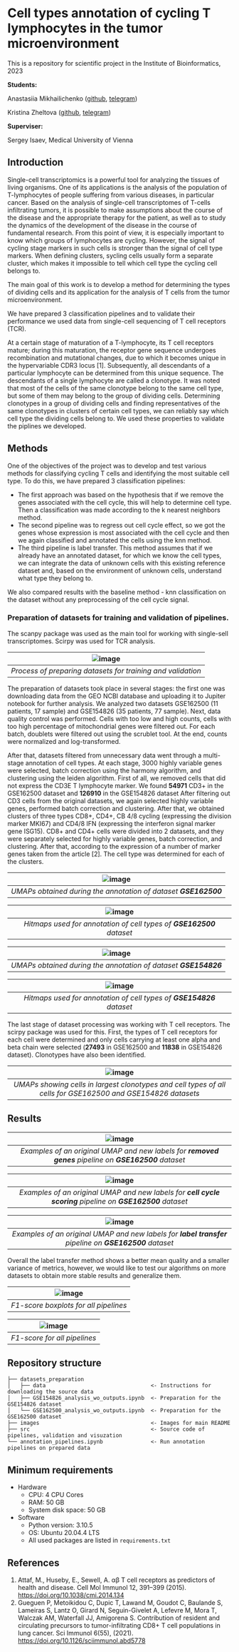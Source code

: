 # Cell types annotation of cycling T lymphocytes in the tumor microenvironment
This is a repository for scientific project in the Institute of Bioinformatics, 2023

**Students:**

Anastasiia Mikhailichenko ([github](https://github.com/Mikhailichenko), [telegram](https://t.me/A12nastMi))

Kristina Zheltova ([github](https://github.com/pacifikus), [telegram](https://t.me/masterkristall))

**Superviser:**

Sergey Isaev, Medical University of Vienna

## Introduction

Single-cell transcriptomics is a powerful tool for analyzing the tissues of living organisms. One of its applications is the analysis of the population of T-lymphocytes of people suffering from various diseases, in particular cancer.
Based on the analysis of single-cell transcriptomes of T-cells infiltrating tumors, it is possible to make assumptions about the course of the disease and the appropriate therapy for the patient, as well as to study the dynamics of the development of the disease in the course of fundamental research. From this point of view, it is especially important to know which groups of lymphocytes are cycling. However, the signal of cycling stage markers in such cells is stronger than the signal of cell type markers. When defining clusters, sycling cells usually form a separate cluster, which makes it impossible to tell which cell type the cycling cell belongs to.

The main goal of this work is to develop a method for determining the types of dividing cells and its application for the analysis of T cells from the tumor microenvironment.

We have prepared 3 classification pipelines and to validate their performance we used data from single-cell sequencing of T cell receptors (TCR). 

At a certain stage of maturation of a T-lymphocyte, its T cell receptors mature; during this maturation, the receptor gene sequence undergoes recombination and mutational changes, due to which it becomes unique in the hypervariable CDR3 locus [1]. Subsequently, all descendants of a particular lymphocyte can be determined from this unique sequence. The descendants of a single lymphocyte are called a clonotype. It was noted that most of the cells of the same clonotype belong to the same cell type, but some of them may belong to the group of dividing cells. Determining clonotypes in a group of dividing cells and finding representatives of the same clonotypes in clusters of certain cell types, we can reliably say which cell type the dividing cells belong to. We used these properties to validate the piplines we developed.

## Methods

One of the objectives of the project was to develop and test various methods for classifying cycling T cells and identifying the most suitable cell type. To do this, we have prepared 3 classification pipelines:
- The first approach was based on the hypothesis that if we remove the genes associated with the cell cycle, this will help to determine cell type. Then  a classification was made according to the k nearest neighbors method.
- The second pipeline was to regress out cell cycle effect, so we got the genes whose expression is most associated with the cell cycle and then we again classified and annotated the cells using the knn method.
- The third pipeline is label transfer. This method assumes that if we already have an annotated dataset, for which we know the cell types, we can integrate the data of unknown cells with this existing reference dataset and, based on the environment of unknown cells, understand what type they belong to.

We also compared results with the baseline method - knn classification on the dataset without any preprocessing of the cell cycle signal.

### Preparation of datasets for training and validation of pipelines.

The scanpy package was used as the main tool for working with single-sell transcriptomes. Scirpy was used for TCR analysis.

| ![image](https://github.com/serjisa/cycling_T/blob/main/images/scheme.png) | 
|:--:| 
| *Process of preparing datasets for training and validation* |

The preparation of datasets took place in several stages: the first one was downloading data from the GEO NCBI database and uploading it to Jupiter notebook for further analysis. We analyzed two datasets GSE162500 (11 patients, 17 sample) and GSE154826 (35 patients, 77 sample). Next, data quality control was performed. Cells with too low and high counts, cells with too high percentage of mitochondrial genes were filtered out. For each batch, doublets were filtered out using the scrublet tool. At the end, counts were normalized and log-transformed. 

After that, datasets filtered from unnecessary data went through a multi-stage annotation of cell types. At each stage, 3000 highly variable genes were selected, batch correction using the harmony algorithm, and clustering using the leiden algorithm. First of all, we removed cells that did not express the CD3E T lymphocyte marker. We found **54971** CD3+ in the GSE162500 dataset and **126910** in the GSE154826 dataset After filtering out CD3 cells from the original datasets, we again selected highly variable genes, performed batch correction and clustering. After that, we obtained clusters of three types CD8+, CD4+, CB 4/8 cycling (expressing the division marker MKI67) and CD4/8 IFN (expressing the interferon signal marker gene ISG15). CD8+ and CD4+ cells were divided into 2 datasets, and they were separately selected for highly variable genes, batch correction, and clustering. After that, according to the expression of a number of marker genes taken from the article [2]. The cell type was determined for each of the clusters.

| ![image](https://github.com/serjisa/cycling_T/blob/main/images/UMAPS1.png) | 
|:--:| 
| *UMAPs obtained during the annotation of dataset **GSE162500*** |

| ![image](https://github.com/serjisa/cycling_T/blob/main/images/hitmaps1.png) | 
|:--:| 
| *Hitmaps used for annotation of cell types of **GSE162500** dataset* |


| ![image](https://github.com/serjisa/cycling_T/blob/main/images/UMAPS2.png) | 
|:--:| 
| *UMAPs obtained during the annotation of dataset **GSE154826*** |

| ![image](https://github.com/serjisa/cycling_T/blob/main/images/hitmaps2.png) | 
|:--:| 
| *Hitmaps used for annotation of cell types of **GSE154826** dataset* |

The last stage of dataset processing was working with T cell receptors. The scirpy package was used for this. First, the types of T cell receptors for each cell were determined and only cells carrying at least one alpha and beta chain were selected (**27493** in GSE162500 and **11838** in GSE154826 dataset). Clonotypes have also been identified. 

| ![image](https://github.com/serjisa/cycling_T/blob/main/images/clonotypes.png) | 
|:--:| 
| *UMAPs showing cells in largest clonotypes and cell types of all cells for GSE162500 and GSE154826 datasets* |

## Results


| ![image](https://github.com/serjisa/cycling_T/assets/22592039/1f00f1ba-1b4a-4673-964a-72660e8161ef) | 
|:--:| 
| *Examples of an original UMAP and new labels for **removed genes** pipeline on **GSE162500** dataset* |

| ![image](https://github.com/serjisa/cycling_T/assets/22592039/4e2356ce-cf65-4dba-ac77-3969dac6c01f) | 
|:--:| 
| *Examples of an original UMAP and new labels for **cell cycle scoring** pipeline on **GSE162500** dataset* |


| ![image](https://github.com/serjisa/cycling_T/assets/22592039/6d3b7211-dca3-4109-8551-16008ddb9087) | 
|:--:| 
| *Examples of an original UMAP and new labels for **label transfer** pipeline on **GSE162500** dataset* |

Overall the label transfer method shows a better mean quality and a smaller variance of metrics, however, we would like to test our algorithms on more datasets to obtain more stable results and generalize them.

| ![image](https://github.com/serjisa/cycling_T/assets/22592039/c593ce43-019b-4a41-8c47-1f19b0dc8429) | 
|:--:| 
| *F1-score boxplots for all pipelines* |

| ![image](https://github.com/serjisa/cycling_T/assets/22592039/9dd9ed75-ae7e-40f4-a9a9-24c3446c9a43) | 
|:--:| 
| *F1-score for all pipelines* |



## Repository structure

    ├── datasets_preparation 
    │   ├── data                                 <- Instructions for downloading the source data
    │   ├── GSE154826_analysis_wo_outputs.ipynb  <- Preparation for the GSE154826 dataset
    │   └── GSE162500_analysis_wo_outputs.ipynb  <- Preparation for the GSE162500 dataset
    ├── images                                   <- Images for main README
    ├── src                                      <- Source code of pipelines, validation and visuzation
    └── annotation_pipelines.ipynb               <- Run annotation pipelines on prepared data

## Minimum requirements

- Hardware
    - CPU: 4 CPU Cores
    - RAM: 50 GB
    - System disk space: 50 GB
 - Software
    - Python version: 3.10.5
    - OS: Ubuntu 20.04.4 LTS
    - All used packages are listed in `requirements.txt`

## References
1) Attaf, M., Huseby, E., Sewell, A. αβ T cell receptors as predictors of health and disease. Cell Mol Immunol 12, 391–399 (2015). https://doi.org/10.1038/cmi.2014.134
2) Gueguen P, Metoikidou C, Dupic T, Lawand M, Goudot C, Baulande S, Lameiras S, Lantz O, Girard N, Seguin-Givelet A, Lefevre M, Mora T, Walczak AM, Waterfall JJ, Amigorena S. Contribution of resident and circulating precursors to tumor-infiltrating CD8+ T cell populations in lung cancer. Sci Immunol 6(55), (2021). https://doi.org/10.1126/sciimmunol.abd5778
